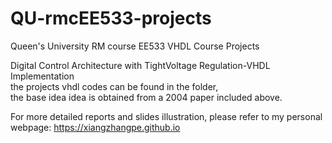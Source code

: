# QU-rmcEE533-projects
Queen's University RM course EE533 VHDL Course Projects

Digital Control Architecture with TightVoltage Regulation-VHDL Implementation \
the projects vhdl codes can be found in the folder, \
the base idea idea is obtained from a 2004 paper included above.

For more detailed reports and slides illustration, please refer to my personal webpage: https://xiangzhangpe.github.io
